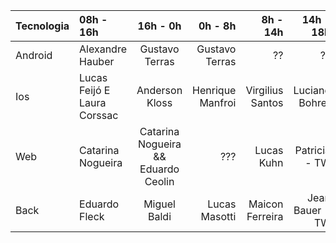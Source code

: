 | Tecnologia |   08h - 16h | 16h - 0h | 0h - 8h | 8h - 14h |  14h - 18h |
| :------------ | :------------ |:---------------:| -----:| -----:| -----:|
| Android | Alexandre Hauber | Gustavo Terras | Gustavo Terras |  ?? |?? |
| Ios | Lucas Feijó E  Laura Corssac | Anderson Kloss |   Henrique Manfroi |Virgilius Santos |Luciano Bohrer |
| Web | Catarina Nogueira | Catarina Nogueira && Eduardo Ceolin |   ??? |Lucas Kuhn | Patricia - TW |
| Back | Eduardo Fleck  |Miguel Baldi | Lucas Masotti|Maicon Ferreira |Jean Bauer -TW |
